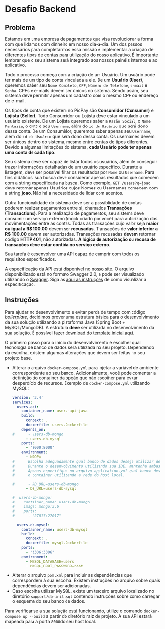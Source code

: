 # Desafio Backend

## Problema
Estamos em uma empresa de pagamentos que visa revolucionar a forma com que lidamos com dinheiro em nosso dia-a-dia. Um dos passos necessários para completarmos essa missão é implementar a criação de diferentes tipos de contas para utilização do nosso aplicativo. 
É importante lembrar que o seu sistema será integrado aos nossos painéis internos e ao aplicativo.

Todo o processo começa com a criação de um Usuário. Um usuário pode ter mais de um tipo de conta vinculada a ele. 
De um **Usuário (User)**, queremos saber seu `Nome Completo`, `CPF`, `Número de Telefone`, `e-mail` e `Senha`. 
CPFs e e-mails devem ser únicos no sistema. Sendo assim, seu sistema deve permitir apenas um cadastro com o mesmo CPF ou endereço de e-mail.

Os tipos de conta que existem no PicPay são **Consumidor (Consumer)** e **Lojista (Seller)**. Todo Consumidor ou Lojista deve estar vinculado a um usuário existente. 
De um Lojista queremos saber a `Razão Social`, o `Nome Fantasia`, o `CNPJ` e seu `Username`, além do `id de Usuário` que será dono dessa conta. 
De um Consumidor, queremos saber apenas seu `Username`, além do `id de Usuário` que será dono dessa conta. 
Os usernames devem ser únicos dentro do sistema, mesmo entre contas de tipos diferentes.
Devido a algumas limitações do sistema, **cada Usuário pode ter apenas uma conta de cada tipo**.

Seu sistema deve ser capaz de listar todos os usuários, além de conseguir trazer informações detalhadas de um usuário específico. 
Durante a listagem, deve ser possível filtar os resultados por `Nome` ou `Username`.
Para fins didáticos, sua busca deve considerar apenas resultados que comecem com a string especificada na busca. Como exemplo,
`GET /users?q=joao` deve retornar apenas Usuários cujos Nomes ou Usernames comecem com a string **joao**. 
Não há a necessidade de lidar com acentos.

Outra funcionalidade do sistema deve ser a possiblidade de contas poderem realizar pagamentos entre si, chamados **Transações (Transactions)**. 
Para a realização de pagamentos, seu sistema deve consumir um serviço externo (mock criado por você) para autorização das movimentações entre as contas.
Todas as transações cujo valor seja **maior ou igual a R$ 100.00** devem ser **recusadas**. Transações de **valor inferior a R$ 100.00** devem ser autorizadas.
Transações recusadas **devem** retornar código **HTTP 401**, não autorizadas. **A lógica de autorização ou recusa de transações deve estar contida no serviço externo**.

Sua tarefa é desenvolver uma API capaz de cumprir com todos os requisitos especificados. 

A especificação da API está disponível no [nosso site](https://careers-picpay.s3.amazonaws.com/desafio/users-api/api-spec.json). O arquivo disponibilizado está no formato Swagger 2.0, e pode ser visualizado
utilizando o [Swagger](https://swagger.io). Siga as [aqui as instruções](https://hub.docker.com/r/swaggerapi/swagger-editor/) de como visualizar a especificação. 

## Instruções
Para ajudar no desenvolvimento e evitar perda de tempo com código *boilerplate*, decidimos prover uma estrutura básica para o desenvolvimento da sua solução utilizando a plataforma Java (Spring Boot + MySQL/MongoDB).
A estrutura **deve** ser utilizada no desenvolvimento da sua solução. É possível fazer [download do template inicial aqui](https://careers-picpay.s3.amazonaws.com/desafio/java/java-base.zip).

O primeiro passo para o início do desenvolvimento é escolher qual tecnologia de banco de dados será utilizada no seu projeto. Dependendo da escolha, existem algumas alterações que devem ser feitas no seu projeto base.

- Alterar o arquivo `docker-compose.yml` para injetar a variável de ambiente correspondente ao seu banco. Adicionalmente, você pode comentar 
a definição do container da opção que não escolher para evitar desperdício de recursos. Exemplo de `docker-compose.yml` utilizando MySQL:
    ```yaml
    version: '3.4'
    services:
      users-api:
        container_name: users-api-java
        build:
          context: .
          dockerfile: users.Dockerfile
        depends_on:
    #      - users-db-mongo
          - users-db-mysql
        ports:
          - "8000:8000"
        environment:
          - NOOP=
    #      Escolha adequadamente qual banco de dados deseja utilizar descomentando uma das variáveis abaixo.
    #      Durante o desenvolvimento utilizando sua IDE, mantenha ambas as variáveis de ambiente comentadas.
    #      Apenas especifique no arquivo application.yml qual banco deseja utilizar. Ele está configurado para apontar para
    #      o container utilizando a rede do host local.
    
    #      - DB_URL=users-db-mongo
          - DB_URL=users-db-mysql
    
    #  users-db-mongo:
    #    container_name: users-db-mongo
    #    image: mongo:3.6
    #    ports:
    #      - "27017:27017"
    
      users-db-mysql:
        container_name: users-db-mysql
        build:
          context: .
          dockerfile: mysql.Dockerfile
        ports:
          - "3306:3306"
        environment:
          - MYSQL_DATABASE=users
          - MYSQL_ROOT_PASSWORD=root
    ```
- Alterar o arquivo `pom.xml` para incluir as dependências que correspondem à sua escolha. Existem instruções no arquivo sobre quais dependências devem ser adicionadas.
- Caso escolha utilizar MySQL, existe um terceiro arquivo localizado no diretório `support/db-init.sql` contendo instruções sobre como carregar o esquema do seu banco de dados.

Para verificar se a sua solução está funcionando, utilize o comando `docker-compose up --build` a partir do diretório raiz do projeto. A sua API estará mapeada para a porta `8000`do seu host local. 


